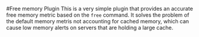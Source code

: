 #Free memory Plugin
This is a very simple plugin that provides an accurate free memory metric based on the `free` command. It solves the problem of the default memory metris not accounting for cached memory, which can cause low memory alerts on servers that are holding a large cache.

